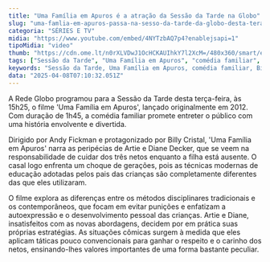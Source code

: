 ```yaml
---
title: "Uma Família em Apuros é a atração da Sessão da Tarde na Globo"
slug: "uma-famlia-em-apuros-passa-na-sesso-da-tarde-da-globo-desta-tera"
categoria: "SÉRIES E TV"
midia: "https://www.youtube.com/embed/4NYTzbAQ7p4?enablejsapi=1"
tipoMidia: "video"
thumb: "https://cdn.ome.lt/n0rXLVDwJ1OcHCKAUIhkY7l2XcM=/480x360/smart/extras/conteudos/umafamiliaemapuros.jpg"
tags: ["Sessão da Tarde", "Uma Família em Apuros", "comédia familiar", "Billy Cristal", "choque de gerações", "educação infantil", "métodos disciplinares", "Rede Globo"]
keywords: "Sessão da Tarde, Uma Família em Apuros, comédia familiar, Billy Cristal, choque de gerações, educação infantil, métodos disciplinares, Rede Globo"
data: "2025-04-08T07:10:32.051Z"
---
```


A Rede Globo programou para a Sessão da Tarde desta terça-feira, às 15h25, o filme 'Uma Família em Apuros', lançado originalmente em 2012. Com duração de 1h45, a comédia familiar promete entreter o público com uma história envolvente e divertida.

Dirigido por Andy Fickman e protagonizado por Billy Cristal, 'Uma Família em Apuros' narra as peripécias de Artie e Diane Decker, que se veem na responsabilidade de cuidar dos três netos enquanto a filha está ausente. O casal logo enfrenta um choque de gerações, pois as técnicas modernas de educação adotadas pelos pais das crianças são completamente diferentes das que eles utilizaram.

O filme explora as diferenças entre os métodos disciplinares tradicionais e os contemporâneos, que focam em evitar punições e enfatizam a autoexpressão e o desenvolvimento pessoal das crianças. Artie e Diane, insatisfeitos com as novas abordagens, decidem por em prática suas próprias estratégias. As situações cômicas surgem à medida que eles aplicam táticas pouco convencionais para ganhar o respeito e o carinho dos netos, ensinando-lhes valores importantes de uma forma bastante peculiar.
